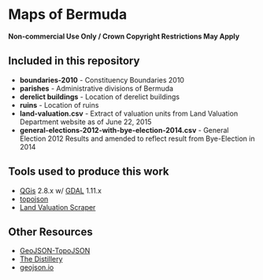 # Maps of Bermuda

**Non-commercial Use Only / Crown Copyright Restrictions May Apply**

## Included in this repository

- **boundaries-2010** - Constituency Boundaries 2010
- **parishes** - Administrative divisions of Bermuda
- **derelict buildings** - Location of derelict buildings
- **ruins** - Location of ruins
- **land-valuation.csv** - Extract of valuation units from Land Valuation Department website as of June 22, 2015
- **general-elections-2012-with-bye-election-2014.csv** - General Election 2012 Results and amended to reflect result from Bye-Election in 2014

## Tools used to produce this work

- [QGis](http://qgis.org/en/site/) 2.8.x w/ [GDAL](http://www.gdal.org/) 1.11.x 
- [topojson](https://github.com/mbostock/topojson)
- [Land Valuation Scraper](https://github.com/Bermuda-io/land-valuation-scraper)

## Other Resources

- [GeoJSON-TopoJSON](http://jeffpaine.github.io/geojson-topojson/)
- [The Distillery](http://shancarter.github.io/distillery/)
- [geojson.io](http://geojson.io)
